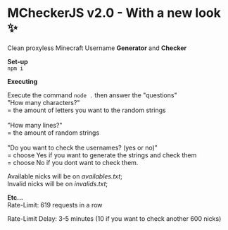 # MCheckerJS v2.0 - With a new look ✨
Clean proxyless Minecraft Username **Generator** and **Checker**
<br>

**Set-up**
<br>
`npm i`
<br>


**Executing**

Execute the command `node .` then answer the "questions"
<br> "How many characters?"<br> = the amount of letters you want to the random strings <br>
<br> "How many lines?"<br> = the amount of random strings <br>
<br> "Do you want to check the usernames? (yes or no)"<br> = choose Yes if you want to generate the strings and check them<br> = choose No if you dont want to check them.<br>

Available nicks will be on *availables.txt*; <br>
Invalid nicks will be on *invalids.txt*;
 
 
**Etc...**
<br>
Rate-Limit: 619 requests in a row

Rate-Limit Delay: 3-5 minutes (10 if you want to check another 600 nicks)


